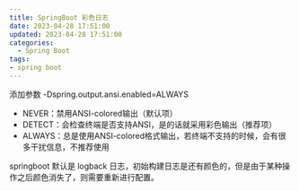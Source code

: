 ```yaml
---
title: SpringBoot 彩色日志
date: 2023-04-28 17:51:00
updated: 2023-04-28 17:51:00
categories:
  - Spring Boot
tags:
- spring boot
---
```


添加参数 -Dspring.output.ansi.enabled=ALWAYS

* NEVER：禁用ANSI-colored输出（默认项）
* DETECT：会检查终端是否支持ANSI，是的话就采用彩色输出（推荐项）
* ALWAYS：总是使用ANSI-colored格式输出，若终端不支持的时候，会有很多干扰信息，不推荐使用

springboot 默认是 logback 日志，初始构建日志是还有颜色的，但是由于某种操作之后颜色消失了，则需要重新进行配置。
